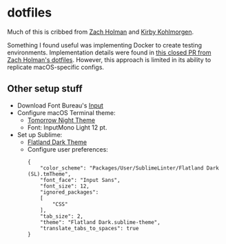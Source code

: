 # dotfiles

Much of this is cribbed from [Zach Holman](https://github.com/holman/dotfiles) and [Kirby Kohlmorgen](https://github.com/kirbyk/dotfiles).

Something I found useful was implementing Docker to create testing environments. Implementation details were found in [this closed PR from Zach Holman's dotfiles](https://github.com/holman/dotfiles/pull/259/). However, this approach is limited in its ability to replicate macOS-specific configs.

## Other setup stuff
- Download Font Bureau's [Input](http://input.fontbureau.com)
- Configure macOS Terminal theme:
  - [Tomorrow Night Theme](https://github.com/chriskempson/tomorrow-theme)
  - Font: InputMono Light 12 pt.
- Set up Sublime:
  - [Flatland Dark Theme](https://github.com/thinkpixellab/flatland)
  - Configure user preferences:
	```
	{
		"color_scheme": "Packages/User/SublimeLinter/Flatland Dark (SL).tmTheme",
		"font_face": "Input Sans",
		"font_size": 12,
		"ignored_packages":
		[
			"CSS"
		],
		"tab_size": 2,
		"theme": "Flatland Dark.sublime-theme",
		"translate_tabs_to_spaces": true
	}
	```
